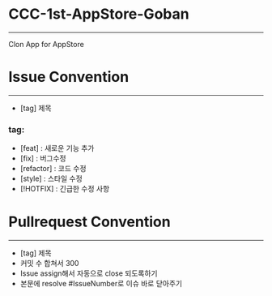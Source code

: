 # CCC-1st-AppStore-Goban
-----

Clon App for AppStore

# Issue Convention
----
- [tag] 제목      
### tag:
- [feat] : 새로운 기능 추가
- [fix] : 버그수정
- [refactor] : 코드 수정
- [style] : 스타일 수정
- [!HOTFIX] : 긴급한 수정 사항

# Pullrequest Convention
----
- [tag] 제목
- 커밋 수 합쳐서 300
- Issue assign해서 자동으로 close 되도록하기
- 본문에 resolve #IssueNumber로 이슈 바로 닫아주기
